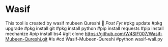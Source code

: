 # Wasif
This tool is created by wasif mubeen Qureshi 🙂
*Post Fyt*
#pkg update
#pkg upgrade
#pkg install git
#pkg install python
#pip install requests
#pip install mechanize
#pip install bs4
#git clone https://github.com/W4SIF007/Wasif-Mubeen-Qureshi.git
#ls
#cd Wasif-Mubeen-Qureshi
#python wasif-wall.py



